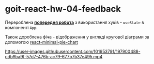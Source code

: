 # goit-react-hw-04-feedback

Перероблена [**попередня робота**](https://github.com/syniepolskyi/goit-react-hw-02-feedback) з використання хуків - `useState` в компоненті `App`.

Також дороблена фіча - відображення у вигляді кругової діаграми за допомогою [react-minimal-pie-chart](https://www.npmjs.com/package/react-minimal-pie-chart)



https://user-images.githubusercontent.com/101953791/197900488-cdb9ba9f-57d7-476b-ac79-677b7b37e495.mp4

